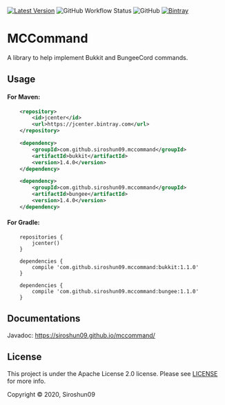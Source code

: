 [![Latest Version](https://img.shields.io/bintray/v/siroshun09/maven/MCCommand?label=Latest)](https://bintray.com/siroshun09/maven/MCCommand/_latestVersion)
![GitHub Workflow Status](https://img.shields.io/github/workflow/status/Siroshun09/MCCommand/Java%20CI?label=Build)
![GitHub](https://img.shields.io/github/license/Siroshun09/MCCommand?label=License)
[![Bintray](https://img.shields.io/bintray/v/siroshun09/maven/MCCommand?color=orange&label=Javadoc)](https://siroshun09.github.io/mccommand/)

# MCCommand

A library to help implement Bukkit and BungeeCord commands.

## Usage

#### For Maven:

```xml
    <repository>
        <id>jcenter</id>
        <url>https://jcenter.bintray.com</url>
    </repository>
```

```xml
    <dependency>
        <groupId>com.github.siroshun09.mccommand</groupId>
        <artifactId>bukkit</artifactId>
        <version>1.4.0</version>
    </dependency>
```

```xml
    <dependency>
        <groupId>com.github.siroshun09.mccommand</groupId>
        <artifactId>bungee</artifactId>
        <version>1.4.0</version>
    </dependency>
```

#### For Gradle:

```
    repositories {
        jcenter()
    }
```

```
    dependencies {
        compile 'com.github.siroshun09.mccommand:bukkit:1.1.0'
    }
```

```
    dependencies {
        compile 'com.github.siroshun09.mccommand:bungee:1.1.0'
    }
```

## Documentations

Javadoc: https://siroshun09.github.io/mccommand/

## License

This project is under the Apache License 2.0 license. Please see [LICENSE](LICENSE) for more info.

Copyright © 2020, Siroshun09